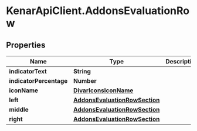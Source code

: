 # KenarApiClient.AddonsEvaluationRow

## Properties

Name | Type | Description | Notes
------------ | ------------- | ------------- | -------------
**indicatorText** | **String** |  | [optional] 
**indicatorPercentage** | **Number** |  | [optional] 
**iconName** | [**DivarIconsIconName**](DivarIconsIconName.md) |  | [optional] 
**left** | [**AddonsEvaluationRowSection**](AddonsEvaluationRowSection.md) |  | [optional] 
**middle** | [**AddonsEvaluationRowSection**](AddonsEvaluationRowSection.md) |  | [optional] 
**right** | [**AddonsEvaluationRowSection**](AddonsEvaluationRowSection.md) |  | [optional] 


